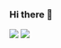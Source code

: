 ### Hi there 👋

![](https://raw.githubusercontent.com/eiaa02/github-stats/master/generated/overview.svg#gh-dark-mode-only)
![](https://raw.githubusercontent.com/eiaa02/github-stats/master/generated/overview.svg#gh-light-mode-only)

<!--
**eiaa02/eiaa02** is a ✨ _special_ ✨ repository because its `README.md` (this file) appears on your GitHub profile.

Here are some ideas to get you started:

- 🔭 I’m currently working on ...
- 🌱 I’m currently learning ...
- 👯 I’m looking to collaborate on ...
- 🤔 I’m looking for help with ...
- 💬 Ask me about ...
- 📫 How to reach me: ...
- 😄 Pronouns: ...
- ⚡ Fun fact: ...
-->
